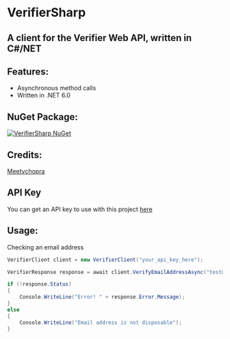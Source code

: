 # VerifierSharp
## A client for the Verifier Web API, written in C#/NET

## Features:
- Asynchronous method calls
- Written in .NET 6.0

## NuGet Package:
[![VerifierSharp NuGet](https://img.shields.io/nuget/vpre/VerifierSharp?label=VerifierSharp&style=for-the-badge)](https://www.nuget.org/packages/VerifierSharp/)

## Credits:
[Meetvchopra](https://twitter.com/meetvchopra)

## API Key
You can get an API key to use with this project [here](https://verifier.meetchopra.com/)

## Usage:
Checking an email address
```csharp
VerifierClient client = new VerifierClient("your_api_key_here");

VerifierResponse response = await client.VerifyEmailAddressAsync("test@gmai.com");

if (!response.Status)
{
    Console.WriteLine("Error! " + response.Error.Message);
} 
else 
{
    Console.WriteLine("Email address is not disposable");
}
```
